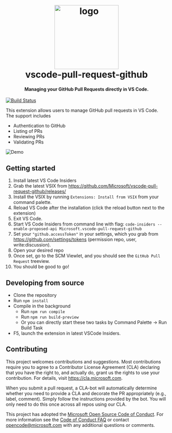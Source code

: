 <h1 align="center">
  <br>
    <img src="https://raw.githubusercontent.com/Microsoft/vscode-pull-request-github/master/resources/icons/github_logo.png" alt="logo" width="200">
  <br> 
 vscode-pull-request-github
</h1>

<h4 align="center">Managing your GitHub Pull Requests directly in VS Code.</h4>

<p align="center">

[![Build Status](https://vscode.visualstudio.com/_apis/public/build/definitions/9a4d7c24-3234-459a-a944-80bbe5a0824c/10/badge)](https://pull-requests-extension.visualstudio.com/VSCodePullRequestGitHub/_build/index?definitionId=1)

</p>

This extension allows users to manage GitHub pull requests in VS Code. The support includes
- Authentication to GitHub
- Listing of PRs
- Reviewing PRs
- Validating PRs

![Demo](https://github.com/Microsoft/vscode-pull-request-github/blob/master/documentation/images/demo.gif?raw=true)

## Getting started
1. Install latest VS Code Insiders
1. Grab the latest VSIX from https://github.com/Microsoft/vscode-pull-request-github/releases/
1. Install the VSIX by running `Extensions: Install from VSIX` from your command palette.
1. Reload VS Code after the installation (click the reload button next to the extension)
1. Exit VS Code.
1. Start VS Code Insiders from command line with flag: `code-insiders --enable-proposed-api Microsoft.vscode-pull-request-github`
1. Set your `"github.accessToken"` in your settings, which you grab from https://github.com/settings/tokens (permission repo, user, write:discussion).
1. Open your desired repo
1. Once set, go to the SCM Viewlet, and you should see the `GitHub Pull Request` treeview.
1. You should be good to go!

## Developing from source
* Clone the repository
* Run `npm install`
* Compile in the background
  * Run `npm run compile`
  * Run `npm run build-preview`
  * Or you can directly start these two tasks by Command Palette -> Run Build Task
* F5, launch the extension in latest VSCode Insiders.

## Contributing

This project welcomes contributions and suggestions.  Most contributions require you to agree to a
Contributor License Agreement (CLA) declaring that you have the right to, and actually do, grant us
the rights to use your contribution. For details, visit https://cla.microsoft.com.

When you submit a pull request, a CLA-bot will automatically determine whether you need to provide
a CLA and decorate the PR appropriately (e.g., label, comment). Simply follow the instructions
provided by the bot. You will only need to do this once across all repos using our CLA.

This project has adopted the [Microsoft Open Source Code of Conduct](https://opensource.microsoft.com/codeofconduct/).
For more information see the [Code of Conduct FAQ](https://opensource.microsoft.com/codeofconduct/faq/) or
contact [opencode@microsoft.com](mailto:opencode@microsoft.com) with any additional questions or comments.
